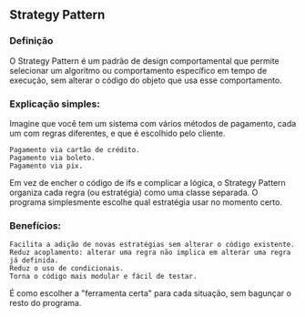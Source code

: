 ## Strategy Pattern

### Definição
O Strategy Pattern é um padrão de design comportamental que permite selecionar um algoritmo ou comportamento específico em tempo de execução, sem alterar o código do objeto que usa esse comportamento.

### Explicação simples:

Imagine que você tem um sistema com vários métodos de pagamento, cada um com regras diferentes, e que é escolhido pelo cliente.

    Pagamento via cartão de crédito.
    Pagamento via boleto.
    Pagamento via pix.

Em vez de encher o código de ifs e complicar a lógica, o Strategy Pattern organiza cada regra (ou estratégia) como uma classe separada. O programa simplesmente escolhe qual estratégia usar no momento certo.

### Benefícios:

    Facilita a adição de novas estratégias sem alterar o código existente.
    Reduz acoplamento: alterar uma regra não implica em alterar uma regra já definida. 
    Reduz o uso de condicionais.
    Torna o código mais modular e fácil de testar.

É como escolher a "ferramenta certa" para cada situação, sem bagunçar o resto do programa. 